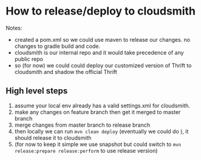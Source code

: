 # How to release/deploy to cloudsmith
Notes:
* created a pom.xml so we could use maven to release our changes. no changes to gradle build and code.
* cloudsmith is our internal repo and it would take precedence of any public repo
* so (for now) we could could deploy our customized version of Thrift to cloudsmith and shadow the official Thrift

## High level steps
1. assume your local env already has a valid settings.xml for cloudsmith.
1. make any changes on feature branch then get it merged to master branch
1. merge changes from master branch to release branch
1. then locally we can run `mvn clean deploy` (eventually we could do ), it should release it to cloudsmith
1. (for now to keep it simple we use snapshot but could switch to `mvn release:prepare release:perform` to use release version)
